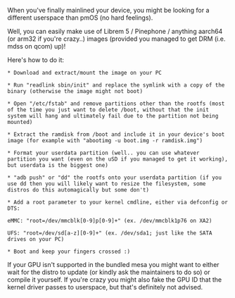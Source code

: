 When you've finally mainlined your device, you might be looking for a different userspace than pmOS (no hard feelings).

Well, you can easily make use of Librem 5 / Pinephone / anything aarch64 (or arm32 if you're crazy..) images (provided you managed to get DRM (i.e. mdss on qcom) up)!

Here's how to do it:

```
* Download and extract/mount the image on your PC

* Run "readlink sbin/init" and replace the symlink with a copy of the binary (otherwise the image might not boot)

* Open "/etc/fstab" and remove partitions other than the rootfs (most of the time you just want to delete /boot, without that the init system will hang and ultimately fail due to the partition not being mounted)

* Extract the ramdisk from /boot and include it in your device's boot image (for example with "abootimg -u boot.img -r ramdisk.img")

* Format your userdata partition (well.. you can use whatever partition you want (even on the uSD if you managed to get it working), but userdata is the biggest one)

* "adb push" or "dd" the rootfs onto your userdata partition (if you use dd then you will likely want to resize the filesystem, some distros do this automagically but some don't)

* Add a root parameter to your kernel cmdline, either via defconfig or DTS:

eMMC: "root=/dev/mmcblk[0-9]p[0-9]+" (ex. /dev/mmcblk1p76 on XA2)

UFS: "root=/dev/sd[a-z][0-9]+" (ex. /dev/sda1; just like the SATA drives on your PC)

* Boot and keep your fingers crossed :)
```

If your GPU isn't supported in the bundled mesa you might want to either wait for the distro to update (or kindly ask the maintainers to do so) or compile it yourself. If you're crazy you might also fake the GPU ID that the kernel driver passes to userspace, but that's definitely not advised.
